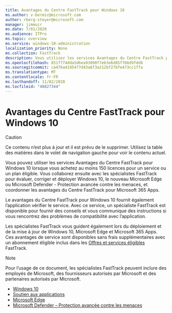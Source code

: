 ```yaml
---
title: Avantages du Centre FastTrack pour Windows 10
ms.author: v-bermic@microsoft.com
author: rberg-steyer@microsoft.com
manager: jimmuir
ms.date: 7/01/2020
ms.audience: ITPro
ms.topic: overview
ms.service: windows-10-administration
localization_priority: None
ms.collection: FastTrack
description: Vous utilisez les services Avantages du Centre FastTrack pour Windows 10 lorsque vous achetez *au moins* 150 licences pour un service ou un plan éligible.
ms.openlocfilehash: 851f774dda5d6ea93890f7eb3e6d85f766d9fdd8
ms.sourcegitcommit: ca476a4195477d43a6f3a212bf27bfe473cc1ffa
ms.translationtype: MT
ms.contentlocale: fr-FR
ms.lasthandoff: 11/02/2020
ms.locfileid: "48827344"
---
```

# <a name="fasttrack-center-benefit-for-windows-10"></a>Avantages du Centre FastTrack pour Windows 10

> [!CAUTION]
> Ce contenu n’est plus à jour et il est prévu de le supprimer. Utilisez la table des matières dans le volet de navigation gauche pour voir le contenu actuel.

Vous pouvez utiliser les services Avantages du Centre FastTrack pour Windows 10 lorsque vous achetez au moins 150 licences pour un service ou un plan éligible. Vous collaborez ensuite avec les spécialistes FastTrack pour évaluer, corriger et déployer Windows 10, le nouveau Microsoft Edge ou Microsoft Defender - Protection avancée contre les menaces, et coordonner les avantages du Centre FastTrack pour Microsoft 365 Apps. 

Le avantages du Centre FastTrack pour Windows 10 fournit également l’application vérifier le service. Avec ce service, un spécialiste FastTrack est disponible pour fournir des conseils et vous communique des instructions si vous rencontrez des problèmes de compatibilité avec l’application. 

Les spécialistes FastTrack vous guident également lors du déploiement et de la mise à jour de Windows 10, Microsoft Edge et Microsoft 365 Apps. Ces avantages de service sont disponibles sans frais supplémentaires avec un abonnement éligible inclus dans les [Offres et services éligibles](M365-eligible-services-and-plans.md) FastTrack.
  
> [!NOTE]
> Pour l’usage de ce document, les spécialistes FastTrack peuvent inclure des employés de Microsoft, des fournisseurs autorisés par Microsoft et des partenaires autorisés par Microsoft. 
    
- [Windows 10](Win-10-windows-10.md)
- [Soutien aux applications](Win-10-app-assure.md)
- [Microsoft Edge](Win-10-microsoft-edge.md)
- [Microsoft Defender – Protection avancée contre les menaces](Win-10-microsoft-defender-atp.md)

